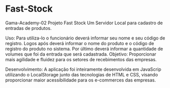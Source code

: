 # Fast-Stock

Gama-Academy-02
Projeto Fast Stock
Um Servidor Local para cadastro de entradas de produtos.

Uso:
Para utiliza-lo o funcionário deverá informar seu nome e seu código de registro.
Logos após deverá informar o nome do produto e o código de registro do produto no sistema.
Por último deverá informar a quantidade de volumes que foi da entrada que será cadastrada.
Objetivo:
Proporcionar mais agilidade e fluidez para os setores de recebimentos das empresas.

Desenvolvimento:
A aplicação foi inteiramente desenvolvida em JavaScrip utilizando o LocalStorage junto das tecnologias de HTML e CSS, visando proporcionar maior acessibilidade para os e-commerces das empresas.
